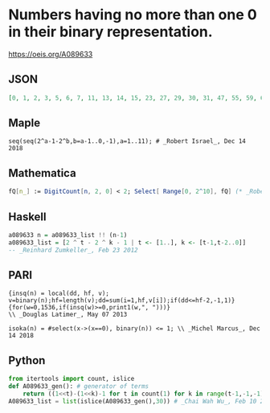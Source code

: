 # Numbers having no more than one 0 in their binary representation\.
https://oeis.org/A089633
## JSON
```JSON
[0, 1, 2, 3, 5, 6, 7, 11, 13, 14, 15, 23, 27, 29, 30, 31, 47, 55, 59, 61, 62, 63, 95, 111, 119, 123, 125, 126, 127, 191, 223, 239, 247, 251, 253, 254, 255, 383, 447, 479, 495, 503, 507, 509, 510, 511, 767, 895, 959, 991, 1007, 1015, 1019, 1021, 1022, 1023]
```
## Maple
```Maple
seq(seq(2^a-1-2^b,b=a-1..0,-1),a=1..11); # _Robert Israel_, Dec 14 2018
```
## Mathematica
```Mathematica
fQ[n_] := DigitCount[n, 2, 0] < 2; Select[ Range[0, 2^10], fQ] (* _Robert G. Wilson v_, Aug 02 2012 *)
```
## Haskell
```Haskell
a089633 n = a089633_list !! (n-1)
a089633_list = [2 ^ t - 2 ^ k - 1 | t <- [1..], k <- [t-1,t-2..0]]
-- _Reinhard Zumkeller_, Feb 23 2012
```
## PARI
```PARI
{insq(n) = local(dd, hf, v); v=binary(n);hf=length(v);dd=sum(i=1,hf,v[i]);if(dd<=hf-2,-1,1)}
{for(w=0,1536,if(insq(w)>=0,print1(w,", ")))}
\\ _Douglas Latimer_, May 07 2013
```
```PARI
isoka(n) = #select(x->(x==0), binary(n)) <= 1; \\ _Michel Marcus_, Dec 14 2018
```
## Python
```Python
from itertools import count, islice
def A089633_gen(): # generator of terms
    return ((1<<t)-(1<<k)-1 for t in count(1) for k in range(t-1,-1,-1))
A089633_list = list(islice(A089633_gen(),30)) # _Chai Wah Wu_, Feb 10 2023
```
